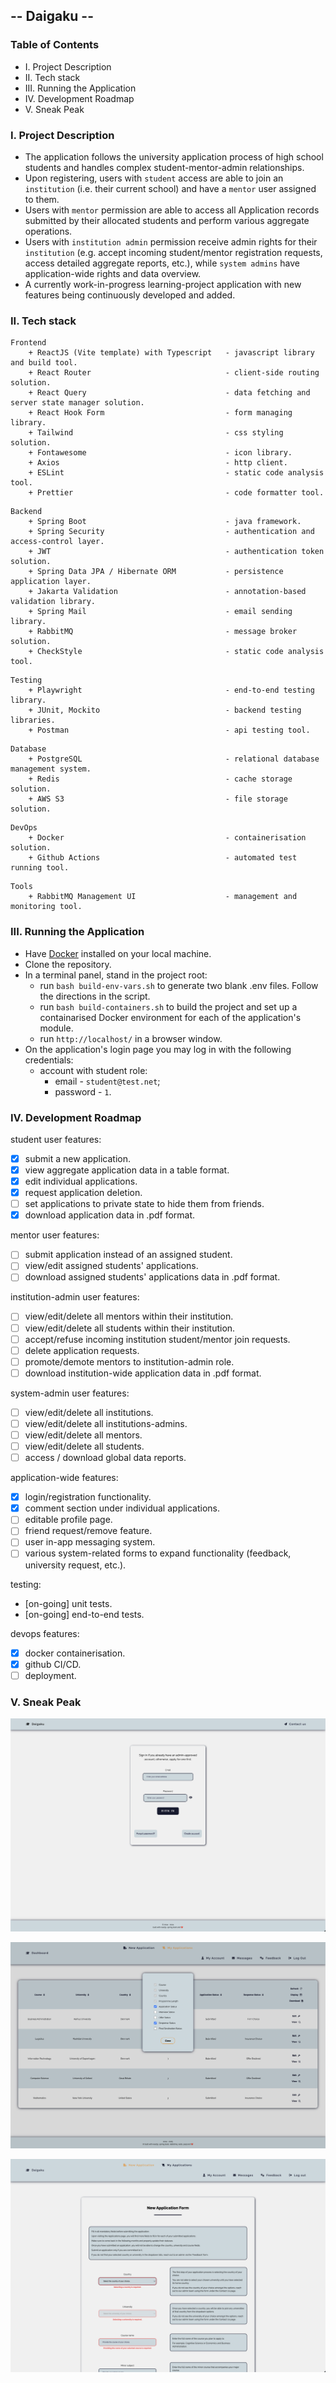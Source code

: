 ## -- Daigaku --

### Table of Contents

- I. Project Description
- II. Tech stack
- III. Running the Application
- IV. Development Roadmap
- V. Sneak Peak

### I. Project Description

- The application follows the university application process of high school students and handles complex student-mentor-admin relationships.
- Upon registering, users with `student` access are able to join an `institution` (i.e. their current school) and have a `mentor` user assigned to them.
- Users with `mentor` permission are able to access all Application records submitted by their allocated students and perform various aggregate operations.
- Users with `institution admin` permission receive admin rights for their `institution` (e.g. accept incoming student/mentor registration requests, access detailed aggregate reports, etc.), while `system admins` have application-wide rights and data overview.
- A currently work-in-progress learning-project application with new features being continuously developed and added.

### II. Tech stack

```
Frontend
    + ReactJS (Vite template) with Typescript   - javascript library and build tool.
    + React Router                              - client-side routing solution.
    + React Query                               - data fetching and server state manager solution.
    + React Hook Form                           - form managing library.
    + Tailwind                                  - css styling solution.
    + Fontawesome                               - icon library.
    + Axios                                     - http client.
    + ESLint                                    - static code analysis tool.
    + Prettier                                  - code formatter tool.
```

```
Backend
    + Spring Boot                               - java framework.
    + Spring Security                           - authentication and access-control layer.
    + JWT                                       - authentication token solution.
    + Spring Data JPA / Hibernate ORM           - persistence application layer.
    + Jakarta Validation                        - annotation-based validation library.
    + Spring Mail                               - email sending library.
    + RabbitMQ                                  - message broker solution.
    + CheckStyle                                - static code analysis tool.
```

```
Testing
    + Playwright                                - end-to-end testing library.
    + JUnit, Mockito                            - backend testing libraries.
    + Postman                                   - api testing tool.
```

```
Database
    + PostgreSQL                                - relational database management system.
    + Redis                                     - cache storage solution.
    + AWS S3                                    - file storage solution.
```

```
DevOps
    + Docker                                    - containerisation solution.
    + Github Actions                            - automated test running tool.
```

```
Tools
    + RabbitMQ Management UI                    - management and monitoring tool.
```

### III. Running the Application

- Have [Docker](https://docs.docker.com/get-docker/) installed on your local machine.
- Clone the repository.
- In a terminal panel, stand in the project root:
  - run `bash build-env-vars.sh` to generate two blank .env files. Follow the directions in the script.
  - run `bash build-containers.sh` to build the project and set up a containarised Docker environment for each of the application's module.
  - run `http://localhost/` in a browser window.
- On the application's login page you may log in with the following credentials:
  - account with student role:
    - email - `student@test.net`;
    - password - `1`.

### IV. Development Roadmap

student user features:

- [x] submit a new application.
- [x] view aggregate application data in a table format.
- [x] edit individual applications.
- [x] request application deletion.
- [ ] set applications to private state to hide them from friends.
- [x] download application data in .pdf format.

mentor user features:

- [ ] submit application instead of an assigned student.
- [ ] view/edit assigned students' applications.
- [ ] download assigned students' applications data in .pdf format.

institution-admin user features:

- [ ] view/edit/delete all mentors within their institution.
- [ ] view/edit/delete all students within their institution.
- [ ] accept/refuse incoming institution student/mentor join requests.
- [ ] delete application requests.
- [ ] promote/demote mentors to institution-admin role.
- [ ] download institution-wide application data in .pdf format.

system-admin user features:

- [ ] view/edit/delete all institutions.
- [ ] view/edit/delete all institutions-admins.
- [ ] view/edit/delete all mentors.
- [ ] view/edit/delete all students.
- [ ] access / download global data reports.

application-wide features:

- [x] login/registration functionality.
- [x] comment section under individual applications.
- [ ] editable profile page.
- [ ] friend request/remove feature.
- [ ] user in-app messaging system.
- [ ] various system-related forms to expand functionality (feedback, university request, etc.).

testing:

- [on-going] unit tests.
- [on-going] end-to-end tests.

devops features:

- [x] docker containerisation.
- [x] github CI/CD.
- [ ] deployment.

### V. Sneak Peak

![login_page](./repo-assets/login_page.png)

![applications_table](./repo-assets/applications_table.png)

![application_form](./repo-assets/application_form.png)
